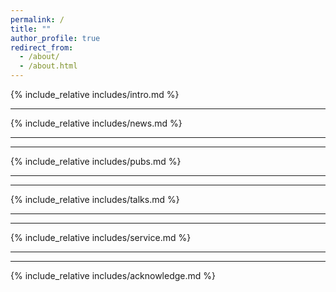 ```yaml
---
permalink: /
title: ""
author_profile: true
redirect_from: 
  - /about/
  - /about.html
---
```



<span class='anchor' id='about-me'></span>
{% include_relative includes/intro.md %}

___
<span class='anchor' id='news'></span>
{% include_relative includes/news.md %}

___
---
{% include_relative includes/pubs.md %}

___
---
{% include_relative includes/talks.md %}

___
---
{% include_relative includes/service.md %}

___
---
{% include_relative includes/acknowledge.md %}
